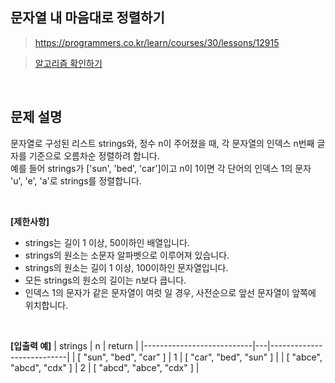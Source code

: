 ## 문자열 내 마음대로 정렬하기
> https://programmers.co.kr/learn/courses/30/lessons/12915

> [알고리즘 확인하기](https://github.com/whistleJs/Javascript_algorithm/blob/master/Level1/%EB%AC%B8%EC%9E%90%EC%97%B4%20%EB%82%B4%20%EB%A7%88%EC%9D%8C%EB%8C%80%EB%A1%9C%20%EC%A0%95%EB%A0%AC%ED%95%98%EA%B8%B0/index.js)

<br>

## 문제 설명

문자열로 구성된 리스트 strings와, 정수 n이 주어졌을 때, 각 문자열의 인덱스 n번째 글자를 기준으로 오름차순 정렬하려 합니다.  
예를 들어 strings가 ['sun', 'bed', 'car']이고 n이 1이면 각 단어의 인덱스 1의 문자 'u', 'e', 'a'로 strings를 정렬합니다.

<br>

**[제한사항]**
* strings는 길이 1 이상, 50이하인 배열입니다.
* strings의 원소는 소문자 알파벳으로 이루어져 있습니다.
* strings의 원소는 길이 1 이상, 100이하인 문자열입니다.
* 모든 strings의 원소의 길이는 n보다 큽니다.
* 인덱스 1의 문자가 같은 문자열이 여럿 일 경우, 사전순으로 앞선 문자열이 앞쪽에 위치합니다.

<br>

**[입출력 예]**
| strings                   | n | return                    |
|---------------------------|---|---------------------------|
| [ "sun", "bed", "car" ]   | 1 | [ "car", "bed", "sun" ]   |
| [ "abce", "abcd", "cdx" ] | 2 | [ "abcd", "abce", "cdx" ] |
